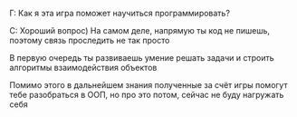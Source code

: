 Г:
Как я эта игра поможет научиться программировать?

С:
Хороший вопрос)
На самом деле, напрямую ты код не пишешь, поэтому связь проследить не так просто

В первую очередь ты развиваешь умение решать задачи и строить алгоритмы взаимодействия объектов

Помимо этого в дальнейшем знания полученные за счёт игры помогут тебе разобраться в ООП, но про это потом, сейчас не буду нагружать себя
